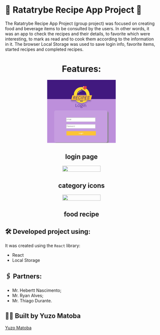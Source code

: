 # 🍅 Ratatrybe Recipe App Project 🍅

The Ratatrybe Recipe App Project (group project) was focused on creating food and beverage items to be consulted by the users. In other words, it was an app to check the recipes and their details, to favorite which were interesting, to mark as read and to cook them according to the information in it.
The  browser Local Storage was used to save login info, favorite items, started recipes and completed recipes. 

<div align="center">

<h1>Features:</h1>

  <img src="src/loginScream.png" width="45%" height="45%"/>
  
  <h2>login page</h2>
</div>

<div align="center">

  <img src="src/mainScreen.png" width="50%" height="50%"/>
  
  <h2>category icons</h2>
</div>

<div align="center">

  <img src="src/foodScream.png.png" width="50%" height="50%"/>
  
  <h2>food recipe</h2>
</div>
 
  
## 🛠️ Developed project using:

It was created using the ```React``` library:

* React
* Local Storage

## 🖇️ Partners:

* Mr. Hebertt Nascimento;
* Mr. Ryan Alves;
* Mr. Thiago Durante.

## :man_technologist: Built by Yuzo Matoba
[Yuzo Matoba](https://www.linkedin.com/in/fabio-yuzo/)

